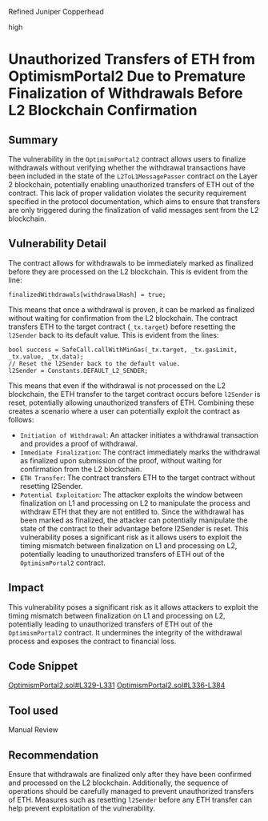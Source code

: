 Refined Juniper Copperhead

high

# Unauthorized Transfers of ETH from OptimismPortal2 Due to Premature Finalization of Withdrawals Before L2 Blockchain Confirmation

## Summary
The vulnerability in the `OptimismPortal2` contract allows users to finalize withdrawals without verifying whether the withdrawal transactions have been included in the state of the `L2ToL1MessagePasser` contract on the Layer 2 blockchain, potentially enabling unauthorized transfers of ETH out of the contract. This lack of proper validation violates the security requirement specified in the protocol documentation, which aims to ensure that transfers are only triggered during the finalization of valid messages sent from the L2 blockchain.
## Vulnerability Detail
The contract allows for withdrawals to be immediately marked as finalized before they are processed on the L2 blockchain. This is evident from the line:
```solidity
finalizedWithdrawals[withdrawalHash] = true;
```
This means that once a withdrawal is proven, it can be marked as finalized without waiting for confirmation from the L2 blockchain.
The contract transfers ETH to the target contract (`_tx.target`) before resetting the `l2Sender` back to its default value. This is evident from the lines:
```solidity
bool success = SafeCall.callWithMinGas(_tx.target, _tx.gasLimit, _tx.value, _tx.data);
// Reset the l2Sender back to the default value.
l2Sender = Constants.DEFAULT_L2_SENDER;
```
This means that even if the withdrawal is not processed on the L2 blockchain, the ETH transfer to the target contract occurs before `l2Sender` is reset, potentially allowing unauthorized transfers of ETH.
Combining these creates a scenario where a user can potentially exploit the contract as follows:
- `Initiation of Withdrawal`: An attacker initiates a withdrawal transaction and provides a proof of withdrawal.
- `Immediate Finalization`: The contract immediately marks the withdrawal as finalized upon submission of the proof, without waiting for confirmation from the L2 blockchain.
- `ETH Transfer`: The contract transfers ETH to the target contract without resetting l2Sender.
- `Potential Exploitation`: The attacker exploits the window between finalization on L1 and processing on L2 to manipulate the process and withdraw ETH that they are not entitled to. Since the withdrawal has been marked as finalized, the attacker can potentially manipulate the state of the contract to their advantage before l2Sender is reset.
This vulnerability poses a significant risk as it allows users to exploit the timing mismatch between finalization on L1 and processing on L2, potentially leading to unauthorized transfers of ETH out of the `OptimismPortal2` contract.
## Impact
This vulnerability poses a significant risk as it allows attackers to exploit the timing mismatch between finalization on L1 and processing on L2, potentially leading to unauthorized transfers of ETH out of the `OptimismPortal2` contract. It undermines the integrity of the withdrawal process and exposes the contract to financial loss.
## Code Snippet
[OptimismPortal2.sol#L329-L331](https://github.com/sherlock-audit/2024-02-optimism-2024/blob/main/optimism/packages/contracts-bedrock/src/L1/OptimismPortal2.sol#L329-L331)
[OptimismPortal2.sol#L336-L384](https://github.com/sherlock-audit/2024-02-optimism-2024/blob/main/optimism/packages/contracts-bedrock/src/L1/OptimismPortal2.sol#L336-L384)
## Tool used

Manual Review

## Recommendation
Ensure that withdrawals are finalized only after they have been confirmed and processed on the L2 blockchain. Additionally, the sequence of operations should be carefully managed to prevent unauthorized transfers of ETH. Measures such as resetting `l2Sender` before any ETH transfer can help prevent exploitation of the vulnerability.